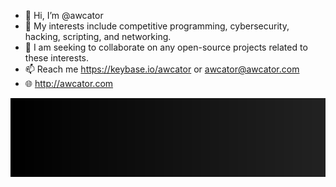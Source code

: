 - 👋 Hi, I’m @awcator
- 👀 My interests include competitive programming, cybersecurity, hacking, scripting, and networking.
- 💞️ I am seeking to collaborate on any open-source projects related to these interests.
- 📫 Reach me https://keybase.io/awcator or awcator@awcator.com
- 🌐 http://awcator.com

<!---
awcator/awcator is a ✨ special ✨ repository because its `README.md` (this file) appears on your GitHub profile.
You can click the Preview link to take a look at your changes.
--->
<img src="https://raw.githubusercontent.com/awcator/awcator/refs/heads/main/a.svg" alt="AWCATOR Particle Animation" />
